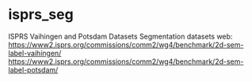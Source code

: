 # isprs_seg
ISPRS Vaihingen and Potsdam Datasets Segmentation
datasets web: 
https://www2.isprs.org/commissions/comm2/wg4/benchmark/2d-sem-label-vaihingen/
https://www2.isprs.org/commissions/comm2/wg4/benchmark/2d-sem-label-potsdam/
